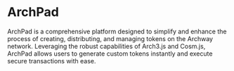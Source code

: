 # ArchPad
ArchPad is a comprehensive platform designed to simplify and enhance the process of creating, distributing, and managing tokens on the Archway network. Leveraging the robust capabilities of Arch3.js and Cosm.js, ArchPad allows users to generate custom tokens instantly and execute secure transactions with ease.
